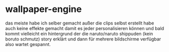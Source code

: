 # wallpaper-engine
das meiste habe ich selber gemacht außer die clips selbst erstellt habe auch keine effekte gemacht damit es jeder personalisieren können und bald kommt vielleicht ein 
hintergrund der die naruto/naruto shippuden (kein boruto schmutz) story erklärt und dann für mehrere bildschirme verfügbar also wartet gespannt.
